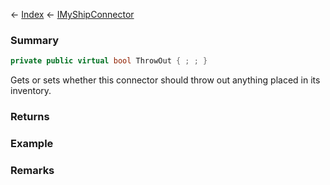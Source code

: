 ← [Index](Api-Index) ← [IMyShipConnector](Sandbox.ModAPI.Ingame.IMyShipConnector)

### Summary

```csharp
private public virtual bool ThrowOut { ; ; }
```

Gets or sets whether this connector should throw out anything placed in its inventory.

### Returns

### Example

### Remarks

